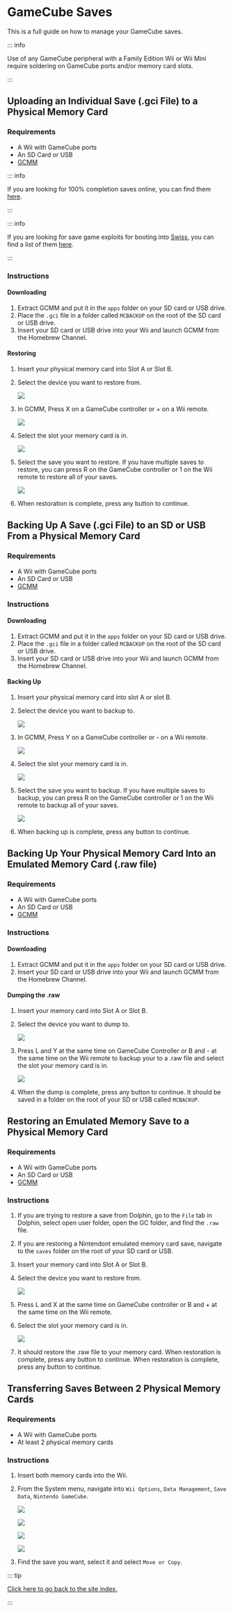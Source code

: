# GameCube Saves

This is a full guide on how to manage your GameCube saves.

::: info

Use of any GameCube peripheral with a Family Edition Wii or Wii Mini require soldering on GameCube ports and/or memory card slots.

:::

## Uploading an Individual Save (.gci File) to a Physical Memory Card

### Requirements

- A Wii with GameCube ports
- An SD Card or USB
- [GCMM](https://oscwii.org/library/app/gcmm)

::: info

If you are looking for 100% completion saves online, you can find them [here](https://gamefaqs.gamespot.com/).

:::

::: info

If you are looking for save game exploits for booting into [Swiss](https://github.com/emukidid/swiss-gc/releases), you can find a list of them [here](https://www.gc-forever.com/wiki/index.php?title=Booting_homebrew#Game_Save_Exploits).

:::

### Instructions

#### Downloading

1. Extract GCMM and put it in the `apps` folder on your SD card or USB drive.
2. Place the `.gci` file in a folder called `MCBACKUP` on the root of the SD card or USB drive.
3. Insert your SD card or USB drive into your Wii and launch GCMM from the Homebrew Channel.

#### Restoring

1. Insert your physical memory card into Slot A or Slot B.

2. Select the device you want to restore from.

   ![](/images/homebrew/gcsaves/gcmm-select-device.jpg)

3. In GCMM, Press X on a GameCube controller or + on a Wii remote.

   ![](/images/homebrew/gcsaves/gcmm-menu.jpg)

4. Select the slot your memory card is in.

   ![](/images/homebrew/gcsaves/gcmm-mem-select.jpg)

5. Select the save you want to restore. If you have multiple saves to restore, you can press R on the GameCube controller or 1 on the Wii remote to restore all of your saves.

   ![](/images/homebrew/gcsaves/gcmm-select-save.jpg)

6. When restoration is complete, press any button to continue.

## Backing Up A Save (.gci File) to an SD or USB From a Physical Memory Card

### Requirements

- A Wii with GameCube ports
- An SD Card or USB
- [GCMM](https://oscwii.org/library/app/gcmm)

### Instructions

#### Downloading

1. Extract GCMM and put it in the `apps` folder on your SD card or USB drive.
2. Place the `.gci` file in a folder called `MCBACKUP` on the root of the SD card or USB drive.
3. Insert your SD card or USB drive into your Wii and launch GCMM from the Homebrew Channel.

#### Backing Up

1. Insert your physical memory card into slot A or slot B.

2. Select the device you want to backup to.

   ![](/images/homebrew/gcsaves/gcmm-select-device.jpg)

3. In GCMM, Press Y on a GameCube controller or - on a Wii remote.

   ![](/images/homebrew/gcsaves/gcmm-menu.jpg)

4. Select the slot your memory card is in.

   ![](/images/homebrew/gcsaves/gcmm-mem-select.jpg)

5. Select the save you want to backup. If you have multiple saves to backup, you can press R on the GameCube controller or 1 on the Wii remote to backup all of your saves.

   ![](/images/homebrew/gcsaves/gcmm-select-save.jpg)

6. When backing up is complete, press any button to continue.

## Backing Up Your Physical Memory Card Into an Emulated Memory Card (.raw file)

### Requirements

- A Wii with GameCube ports
- An SD Card or USB
- [GCMM](https://oscwii.org/library/app/gcmm)

### Instructions

#### Downloading

1. Extract GCMM and put it in the `apps` folder on your SD card or USB drive.
2. Insert your SD card or USB drive into your Wii and launch GCMM from the Homebrew Channel.

#### Dumping the .raw

1. Insert your memory card into Slot A or Slot B.

2. Select the device you want to dump to.

   ![](/images/homebrew/gcsaves/gcmm-select-device.jpg)

3. Press L and Y at the same time on GameCube Controller or B and - at the same time on the Wii remote to backup your to a .raw file and select the slot your memory card is in.

   ![](/images/homebrew/gcsaves/gcmm-mem-select.jpg)

4. When the dump is complete, press any button to continue. It should be saved in a folder on the root of your SD or USB called `MCBACKUP`.

## Restoring an Emulated Memory Save to a Physical Memory Card

### Requirements

- A Wii with GameCube ports
- An SD Card or USB
- [GCMM](https://oscwii.org/library/app/gcmm)

### Instructions

1. If you are trying to restore a save from Dolphin, go to the `File` tab in Dolphin, select open user folder, open the GC folder, and find the `.raw` file.

2. If you are restoring a Nintendont emulated memory card save, navigate to the `saves` folder on the root of your SD card or USB.

3. Insert your memory card into Slot A or Slot B.

4. Select the device you want to restore from.

   ![](/images/homebrew/gcsaves/gcmm-select-device.jpg)

5. Press L and X at the same time on GameCube controller or B and + at the same time on the Wii remote.

6. Select the slot your memory card is in.

   ![](/images/homebrew/gcsaves/gcmm-mem-select.jpg)

7. It should restore the .raw file to your memory card. When restoration is complete, press any button to continue. When restoration is complete, press any button to continue.

## Transferring Saves Between 2 Physical Memory Cards

### Requirements

- A Wii with GameCube ports
- At least 2 physical memory cards

### Instructions

1. Insert both memory cards into the Wii.

2. From the System menu, navigate into `Wii Options`, `Data Management`, `Save Data`, `Nintendo GameCube`.

   ![](/images/homebrew/gcsaves/sysmenu.jpg) <br>

   ![](/images/homebrew/gcsaves/settings.jpg) <br>

   ![](/images/homebrew/gcsaves/data-management.jpg) <br>

   ![](/images/homebrew/gcsaves/save-data.jpg)

3. Find the save you want, select it and select `Move or Copy`.

::: tip

[Click here to go back to the site index.](site-navigation)

:::
